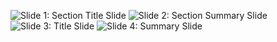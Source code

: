 ![Slide 1: Section Title Slide](./slide-1-section-title.png')
![Slide 2: Section Summary Slide](./slide-2-section-summary.png')
![Slide 3: Title Slide](./slide-3-title.png')
![Slide 4: Summary Slide](./slide-4-summary.png')
